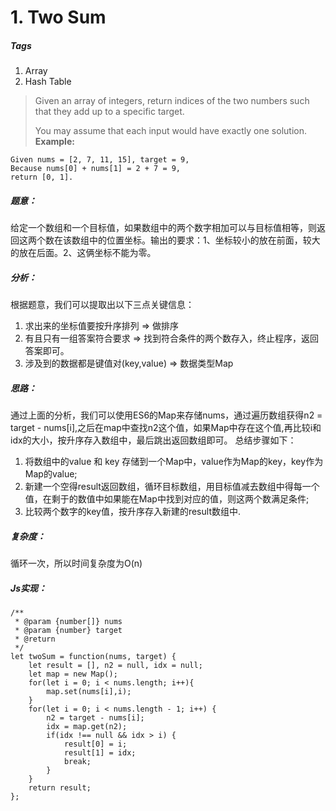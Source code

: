 # 1. Two Sum
##### Tags
1. Array 
2. Hash Table

> Given an array of integers, return indices of the two numbers such that they add up to a specific target.
> 
> You may assume that each input would have exactly one solution.
> <strong>Example:</strong>
```
Given nums = [2, 7, 11, 15], target = 9,
Because nums[0] + nums[1] = 2 + 7 = 9,
return [0, 1].
```
>

##### 题意：
给定一个数组和一个目标值，如果数组中的两个数字相加可以与目标值相等，则返回这两个数在该数组中的位置坐标。输出的要求：1、坐标较小的放在前面，较大的放在后面。2、这俩坐标不能为零。

##### 分析：
根据题意，我们可以提取出以下三点关键信息：
1. 求出来的坐标值要按升序排列 => 做排序
2. 有且只有一组答案符合要求 => 找到符合条件的两个数存入，终止程序，返回答案即可。
3. 涉及到的数据都是键值对(key,value) => 数据类型Map

##### 思路：
通过上面的分析，我们可以使用ES6的Map来存储nums，通过遍历数组获得n2 = target - nums[i],之后在map中查找n2这个值，如果Map中存在这个值,再比较i和idx的大小，按升序存入数组中，最后跳出返回数组即可。
总结步骤如下：
1. 将数组中的value 和 key 存储到一个Map中，value作为Map的key，key作为Map的value;
2. 新建一个空得result返回数组，循环目标数组，用目标值减去数组中得每一个值，在剩于的数值中如果能在Map中找到对应的值，则这两个数满足条件;
3. 比较两个数字的key值，按升序存入新建的result数组中.

##### 复杂度：
循环一次，所以时间复杂度为O(n)
##### Js实现：

```
/**
 * @param {number[]} nums
 * @param {number} target
 * @return 
 */
let twoSum = function(nums, target) {
    let result = [], n2 = null, idx = null;
    let map = new Map();
    for(let i = 0; i < nums.length; i++){
        map.set(nums[i],i);
    }
    for(let i = 0; i < nums.length - 1; i++) {
        n2 = target - nums[i];
        idx = map.get(n2);
        if(idx !== null && idx > i) {
            result[0] = i;
            result[1] = idx;
            break;
        }
    }
    return result;
}; 

```